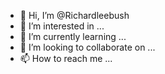 - 👋 Hi, I’m @Richardleebush
- 👀 I’m interested in ...
- 🌱 I’m currently learning ...
- 💞️ I’m looking to collaborate on ...
- 📫 How to reach me ...

<!---
Richardleebush/Richardleebush is a ✨ special ✨ repository because its `README.md` (this file) appears on your GitHub profile.
You can click the Preview link to take a look at your changes.
--->

